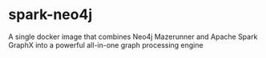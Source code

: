 # spark-neo4j
A single docker image that combines Neo4j Mazerunner and Apache Spark GraphX into a powerful all-in-one graph processing engine
